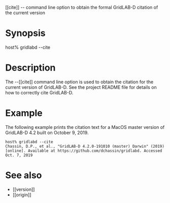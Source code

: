 [[cite]] -- command line option to obtain the formal GridLAB-D citation of the current version

# Synopsis

  host% gridlabd --cite

# Description

The --[[cite]] command line option is used to obtain the citation for the current version of GridLAB-D. See the project README file for details on how to correctly cite GridLAB-D.

# Example
The following example prints the citation text for a MacOS master version of GridLAB-D 4.2 built on October 9, 2019.
~~~
host% gridlabd --cite
Chassin, D.P., et al., "GridLAB-D 4.2.0-191010 (master) Darwin" (2019) [online]. Available at https://github.com/dchassin/gridlabd. Accessed Oct. 7, 2019
~~~

# See also
* [[version]]
* [[origin]]
